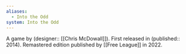 ```yaml
---
aliases:
  - Into the Odd
system: Into the Odd
---
```


A game by (designer:: [[Chris McDowall]]). First released in (published:: 2014). Remastered edition published by [[Free League]] in 2022.

